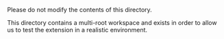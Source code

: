 Please do not modify the contents of this directory.

This directory contains a multi-root workspace and exists in order to allow us to test the extension
in a realistic environment.